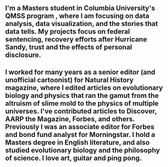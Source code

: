 ## I'm a Masters student in Columbia University's QMSS program , where I am focusing on data analysis, data visualization, and the stories that data tells. My projects focus on federal sentencing, recovery efforts after Hurricane Sandy, trust and the effects of personal disclosure.

## I worked for many years as a senior editor (and unofficial cartoonist) for Natural History magazine, where I edited articles on evolutionary biology and physics that ran the gamut from the altruism of slime mold to the physics of multiple universes. I've contributed articles to Discover, AARP the Magazine, Forbes, and others. Previously I was an associate editor for Forbes and bond fund analyst for Morningstar. I hold a Masters degree in English literature, and also studied evolutionary biology and the philosophy of science. I love art, guitar and ping pong.  
